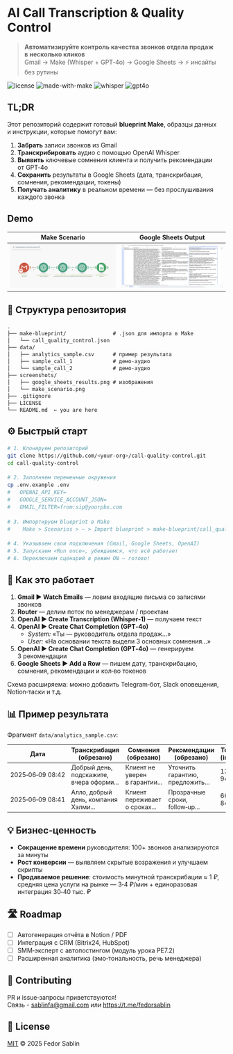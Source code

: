 # AI Call Transcription & Quality Control

> **Автоматизируйте контроль качества звонков отдела продаж в несколько кликов**  
> Gmail → Make (Whisper + GPT‑4o) → Google Sheets → ⚡ инсайты без рутины

![license](https://img.shields.io/badge/license-MIT-green.svg)
![made-with-make](https://img.shields.io/badge/built%20with-Make-blueviolet)
![whisper](https://img.shields.io/badge/Whisper-1.0-lightgrey)
![gpt4o](https://img.shields.io/badge/GPT-4o-critical)

## TL;DR

Этот репозиторий содержит готовый **blueprint Make**, образцы данных и инструкции, которые помогут вам:

1. **Забрать** записи звонков из Gmail  
2. **Транскрибировать** аудио c помощью OpenAI Whisper  
3. **Выявить** ключевые сомнения клиента и получить рекомендации от GPT‑4o  
4. **Сохранить** результаты в Google Sheets (дата, транскрибация, сомнения, рекомендации, токены)  
5. **Получать аналитику** в реальном времени — без прослушивания каждого звонка

## Demo

| Make Scenario | Google Sheets Output |
|---------------|---------------------|
| ![Scenario](screenshots/make_scenario.png) | ![Sheet](screenshots/google_sheets_results.png) |

## 📂 Структура репозитория

```
.
├── make-blueprint/               # .json для импорта в Make
│   └── call_quality_control.json
├── data/
│   ├── analytics_sample.csv      # пример результата 
│   ├── sample_call_1             # демо‑аудио
│   └── sample_call_2             # демо‑аудио
├── screenshots/
│   ├── google_sheets_results.png # изображения
│   └── make_scenario.png 
├── .gitignore
├── LICENSE
└── README.md  ← you are here
```

## ⚙️ Быстрый старт

```bash
# 1. Клонируем репозиторий
git clone https://github.com/<your‑org>/call-quality-control.git
cd call-quality-control

# 2. Заполняем переменные окружения
cp .env.example .env
#   OPENAI_API_KEY=
#   GOOGLE_SERVICE_ACCOUNT_JSON=
#   GMAIL_FILTER=from:sip@yourpbx.com

# 3. Импортируем blueprint в Make
#    Make > Scenarios > ⋯ > Import blueprint > make-blueprint/call_quality_control.json

# 4. Указываем свои подключения (Gmail, Google Sheets, OpenAI)
# 5. Запускаем «Run once», убеждаемся, что всё работает
# 6. Переключаем сценарий в режим ON — готово!
```

## 🧠 Как это работает

1. **Gmail ▶ Watch Emails** — ловим входящие письма со записями звонков  
2. **Router** — делим поток по менеджерам / проектам  
3. **OpenAI ▶ Create Transcription (Whisper‑1)** — получаем текст  
4. **OpenAI ▶ Create Chat Completion (GPT‑4o)**  
   * *System:* «Ты — руководитель отдела продаж…»  
   * *User:* «На основании текста выдели 3 основных сомнения…»  
5. **OpenAI ▶ Create Chat Completion (GPT‑4o)** — генерируем 3 рекомендации  
6. **Google Sheets ▶ Add a Row** — пишем дату, транскрибацию, сомнения, рекомендации и кол‑во токенов

Схема расширяема: можно добавить Telegram‑бот, Slack оповещения, Notion‑таски и т.д.

## 📊 Пример результата

Фрагмент `data/analytics_sample.csv`:

| Дата | Транскрибация (обрезано) | Сомнения (обрезано) | Рекомендации (обрезано) | Tokens (in/out) |
|------|-------------------------|---------------------|-------------------------|-----------------|
| 2025‑06‑09 08:42 | Добрый день, подскажите, вчера оформи... | Клиент не уверен в гарантии... | Уточнить гарантию, предложить… | 1387 / 943 |
| 2025‑06‑09 08:41 | Алло, добрый день, компания Хэлми... | Клиент переживает о сроках... | Прозрачные сроки, follow‑up... | 664 / 848 |


## 💡 Бизнес‑ценность

* **Сокращение времени** руководителя: 100+ звонков анализируются за минуты  
* **Рост конверсии** — выявляем скрытые возражения и улучшаем скрипты  
* **Продаваемое решение**: стоимость минутной транскрибации ≈ 1 ₽, средняя цена услуги на рынке — 3‑4 ₽/мин + единоразовая интеграция 30‑40 тыс. ₽

## 🛣 Roadmap

- [ ] Автогенерация отчёта в Notion / PDF  
- [ ] Интеграция с CRM (Bitrix24, HubSpot)  
- [ ] SMM‑эксперт с автопостингом (модуль урока PE7.2)  
- [ ] Расширенная аналитика (эмо‑тональность, речь менеджера)  

## 🤝 Contributing

PR и issue‑запросы приветствуются!  
Связь - sablinfa@gmail.com или https://t.me/fedorsablin


## 📝 License

[MIT](LICENSE) © 2025 Fedor Sablin
